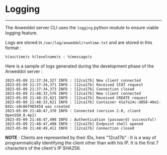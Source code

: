 # Logging

----

The Anweddol server CLI uses the `logging` python module to ensure viable logging feature.

Logs are stored in `/var/log/anweddol/runtime.txt` and are stored in this format :

```
%(asctime)s %(levelname)s : %(message)s
```

Here is a sample of logs generated during the development phase of the Anweddol server : 

```
2023-05-09 21:37:34,327 INFO : [12ca17b] New client connected
2023-05-09 21:37:34,371 INFO : [12ca17b] Received STAT request
2023-05-09 21:37:34,373 INFO : [12ca17b] Connection closed
2023-05-09 21:48:33,576 INFO : [12ca17b] New client connected
2023-05-09 21:48:33,621 INFO : [12ca17b] Received CREATE request
2023-05-09 21:48:33,621 INFO : [12ca17b] Container 41e7a14c-d050-40e1-842c-a9c86f903459 was created
2023-05-09 21:48:47,378 INFO : Connected (version 2.0, client OpenSSH_8.4p1)
2023-05-09 21:48:47,498 INFO : Authentication (password) successful!
2023-05-09 21:48:47,498 INFO : [12ca17b] Endpoint shell opened
2023-05-09 21:48:49,411 INFO : [12ca17b] Connection closed
```

**NOTE** : Clients are represented by their IDs, here "12ca17b" : It is a way of programmatically identifying the client other than with his IP. It is the first 7 characters of the client's IP SHA256.